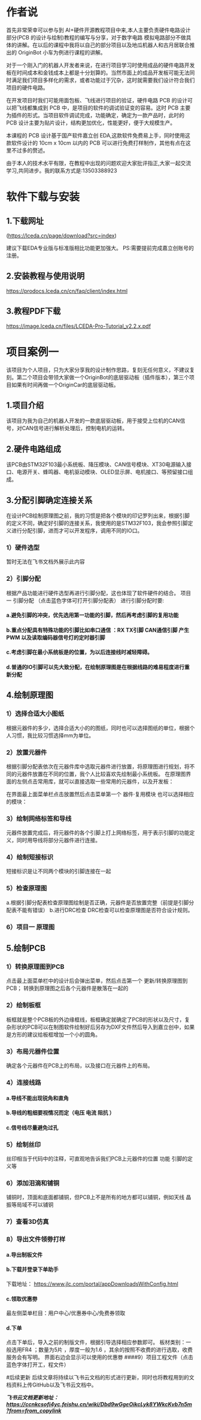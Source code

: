 # 作者说

  首先非常荣幸可以参与到 AI+硬件开源教程项目中来,本人主要负责硬件电路设计部分(PCB 的设计与绘制)教程的编写与分享，对于数字电路 模拟电路部分不做具体的讲解。在以后的课程中我将以自己的部分项目以及地瓜机器人和古月居联合推出的 OriginBot 小车为例进行课程的讲解。

  对于一个刚入门的机器人开发者来说，在进行项目学习时使用成品的硬件电路开发板在时间成本和金钱成本上都是十分划算的。当然市面上的成品开发板可能无法同时满足我们项目多样化的需求，或者功能过于冗杂，这时就需要我们设计符合我们项目的硬件电路。

  在开发项目时我们可能用面包板、飞线进行项目的验证，硬件电路 PCB 的设计可以把飞线都集成到 PCB 中，是项目的软件的调试验证变的容易。这时 PCB 主要为插件的形式。当项目软件调试完成，功能确定，确定为一款产品时，此时的 PCB 设计主要为贴片设计，结构更加优化，性能更好，便于大规模生产。

  本课程的 PCB 设计基于国产软件嘉立创 EDA,这款软件免费易上手，同时使用这款软件设计的 10cm x 10cm 以内的 PCB 可以进行免费打样制作，其他有点在这里不过多的赘述。

  由于本人的技术水平有限，在教程中出现的问题欢迎大家批评指正,大家一起交流学习,共同进步。我的联系方式是:13503388923

# 软件下载与安装
## 1.下载网址
 (https://lceda.cn/page/download?src=index)
  
  建议下载EDA专业版与标准版相比功能更加强大。
  PS:需要提前完成嘉立创账号的注册。
##  2.安装教程与使用说明
  https://prodocs.lceda.cn/cn/faq/client/index.html

##  3.教程PDF下载
  https://image.lceda.cn/files/LCEDA-Pro-Tutorial_v2.2.x.pdf

# 项目案例一 
该项目为个人项目，只为大家分享我的设计制作思路，复刻无任何意义，不建议复刻。第二个项目会带领大家做一个OriginBot的底层驱动板（插件版本），第三个项目如果有时间再做一个OriginCar的底层驱动板。
## 1.项目介绍
该项目为我为自己的机器人开发的一款底层驱动板，用于接受上位机的CAN信号，对CAN信号进行解析处理后，控制电机的运转。
## 2.硬件电路组成
该PCB由STM32F103最小系统板、降压模块、CAN信号模块、XT30电源输入接口、电源开关、蜂鸣器、电机驱动模块、OLED显示屏、电机接口、等预留接口组成。
## 3.分配引脚确定连接关系
在设计PCB绘制原理图之前，我的习惯是把各个模块的印记罗列出来，根据引脚的定义不同，确定好引脚的连接关系，我使用的是STM32F103，我会参照引脚定义进行分配引脚，进而才可以开发程序，调用不同的IO口。
### 1）硬件选型
暂时无法在飞书文档外展示此内容
### 2）引脚分配
根据产品功能进行硬件选型再进行引脚分配，这也体现了软件硬件的结合。
项目一  引脚分配 （点击蓝色字体可打开引脚分配表）
进行引脚分配时要:
#### a.避免引脚的冲突，优先选用第一功能的引脚，然后再考虑引脚的复用功能
#### b.重点分配具有特殊功能的引脚比如串口通信 ：RX TX引脚 CAN通信引脚 产生PWM 以及读取编码器信号灯的定时器引脚
#### c.考虑引脚在最小系统板是的位置，为以后连接线时减轻障碍。
#### d.普通的IO引脚可以先大致分配，在绘制原理图是在根据线路的难易程度进行重新分配

## 4.绘制原理图
### 1）选择合适大小图纸
根据元器件的多少，选择合适大小的的图纸，同时也可以选择图纸的单位，根据个人习惯，我比较习惯选择mm为单位。
### 2）放置元器件
根据引脚分配表依次在元器件库中选取元器件进行放置，将原理图进行规划，将不同的元器件放置在不同的位置，我个人比较喜欢先绘制最小系统板。
 在原理图界面的左侧点击常用库，就可以直接选取一些常用的元器件，以及开发板：

在界面最上面菜单栏点击放置然后点击菜单第一个 器件·复用模块 也可以选择相应的模块：

### 3）绘制网络标签和导线
元器件放置完成后，将元器件的各个引脚上打上网络标签，用于表示引脚的功能定义，同时用导线将部分元器件进行连接。

### 4）绘制短接标识
短接标识是让不同两个模块的引脚连接在一起

### 5）检查原理图
a.根据引脚分配表检查原理图绘制是否正确，元器件是否放置完整（前提是引脚分配表不能有错误）
b.进行DRC检查
DRC检查可以检查原理图是否符合设计规则。

### 6）项目一 原理图
## 5.绘制PCB
### 1）转换原理图到PCB
点击最上面菜单栏中的设计后会弹出菜单，然后点击第一个 更新/转换原理图到PCB；
转换到原理图之后各个元器件是散落在一起的
### 2）绘制板框
板框就是整个PCB板的外边缘框线，板框确定就确定了PCB的形状以及尺寸，复杂形状的PCB可以在制图软件绘制好后另存为DXF文件然后导入到嘉立创中，如果是方形的建议给板框增加一个小的圆角。
### 3）布局元器件位置
  确定各个元器件在PCB上的布局，以及接口在元器件上的布局。
### 4）连接线路
#### a.导线不能出现锐角和直角
#### b.导线的粗细要视情况而定（电压 电流 阻抗 ）
#### c.信号线尽量避免过孔

### 5）绘制丝印
丝印相当于代码中的注释，可直观地告诉我们PCB上元器件的位置 功能 引脚的定义等
### 6）添加泪滴和铺铜

铺铜时，顶面和底面都铺铜，但PCB上不是所有的地方都可以铺铜，例如天线 晶振等局域不可以铺铜
### 7）查看3D仿真
### 8）导出文件领劵打样
#### a.导出制板文件
#### b.下载并登录下单助手
下载地址：
https://www.jlc.com/portal/appDownloadsWithConfig.html
#### c.领取优惠劵
最左侧菜单栏目：用户中心/优惠券中心/免费券领取
#### d.下单
点击下单后，导入之前的制版文件，根据引导选择相应参数即可。
板材类别：一般选用FR4 ；数量为5片  ，厚度一般为1.6 ，其余的按照不收费的进行选取，收费服务会有写明。
界面右边会显示可以使用的优惠劵
####9）项目工程文件（点击蓝色字体打开工，程文件）


#后续更新
 后续文章将持续以飞书云文档的形式进行更新，同时也将教程用到的文档资料上传GitHub以及飞书云文档中。

  ***飞书云文档更新地址：https://ccnkcsofi4yc.feishu.cn/wiki/Dbd9wGgeOikcLyk8YWkcKvb7n5m?from=from_copylink***